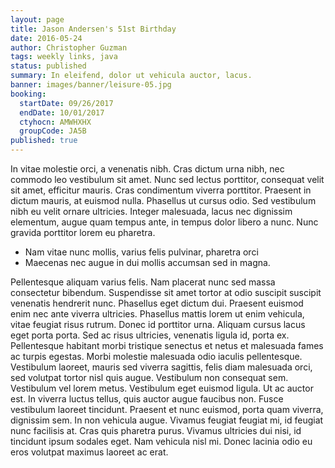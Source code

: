 ```yaml
---
layout: page
title: Jason Andersen's 51st Birthday
date: 2016-05-24
author: Christopher Guzman
tags: weekly links, java
status: published
summary: In eleifend, dolor ut vehicula auctor, lacus.
banner: images/banner/leisure-05.jpg
booking:
  startDate: 09/26/2017
  endDate: 10/01/2017
  ctyhocn: AMWHXHX
  groupCode: JA5B
published: true
---
```

In vitae molestie orci, a venenatis nibh. Cras dictum urna nibh, nec commodo leo vestibulum sit amet. Nunc sed lectus porttitor, consequat velit sit amet, efficitur mauris. Cras condimentum viverra porttitor. Praesent in dictum mauris, at euismod nulla. Phasellus ut cursus odio. Sed vestibulum nibh eu velit ornare ultricies. Integer malesuada, lacus nec dignissim elementum, augue quam tempus ante, in tempus dolor libero a nunc. Nunc gravida porttitor lorem eu pharetra.

* Nam vitae nunc mollis, varius felis pulvinar, pharetra orci
* Maecenas nec augue in dui mollis accumsan sed in magna.

Pellentesque aliquam varius felis. Nam placerat nunc sed massa consectetur bibendum. Suspendisse sit amet tortor at odio suscipit suscipit venenatis hendrerit nunc. Phasellus eget dictum dui. Praesent euismod enim nec ante viverra ultricies. Phasellus mattis lorem ut enim vehicula, vitae feugiat risus rutrum. Donec id porttitor urna. Aliquam cursus lacus eget porta porta. Sed ac risus ultricies, venenatis ligula id, porta ex. Pellentesque habitant morbi tristique senectus et netus et malesuada fames ac turpis egestas. Morbi molestie malesuada odio iaculis pellentesque.
Vestibulum laoreet, mauris sed viverra sagittis, felis diam malesuada orci, sed volutpat tortor nisl quis augue. Vestibulum non consequat sem. Vestibulum vel lorem metus. Vestibulum eget euismod ligula. Ut ac auctor est. In viverra luctus tellus, quis auctor augue faucibus non. Fusce vestibulum laoreet tincidunt. Praesent et nunc euismod, porta quam viverra, dignissim sem. In non vehicula augue. Vivamus feugiat feugiat mi, id feugiat nunc facilisis at. Cras quis pharetra purus. Vivamus ultricies dui nisi, id tincidunt ipsum sodales eget. Nam vehicula nisl mi. Donec lacinia odio eu eros volutpat maximus laoreet ac erat.
